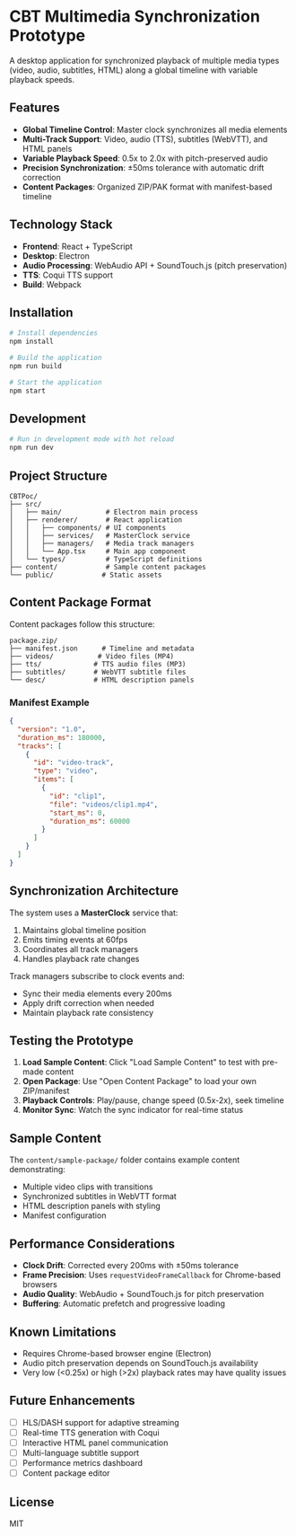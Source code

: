 # CBT Multimedia Synchronization Prototype

A desktop application for synchronized playback of multiple media types (video, audio, subtitles, HTML) along a global timeline with variable playback speeds.

## Features

- **Global Timeline Control**: Master clock synchronizes all media elements
- **Multi-Track Support**: Video, audio (TTS), subtitles (WebVTT), and HTML panels
- **Variable Playback Speed**: 0.5x to 2.0x with pitch-preserved audio
- **Precision Synchronization**: ±50ms tolerance with automatic drift correction
- **Content Packages**: Organized ZIP/PAK format with manifest-based timeline

## Technology Stack

- **Frontend**: React + TypeScript
- **Desktop**: Electron
- **Audio Processing**: WebAudio API + SoundTouch.js (pitch preservation)
- **TTS**: Coqui TTS support
- **Build**: Webpack

## Installation

```bash
# Install dependencies
npm install

# Build the application
npm run build

# Start the application
npm start
```

## Development

```bash
# Run in development mode with hot reload
npm run dev
```

## Project Structure

```
CBTPoc/
├── src/
│   ├── main/           # Electron main process
│   ├── renderer/       # React application
│   │   ├── components/ # UI components
│   │   ├── services/   # MasterClock service
│   │   ├── managers/   # Media track managers
│   │   └── App.tsx     # Main app component
│   └── types/          # TypeScript definitions
├── content/            # Sample content packages
└── public/            # Static assets
```

## Content Package Format

Content packages follow this structure:

```
package.zip/
├── manifest.json      # Timeline and metadata
├── videos/           # Video files (MP4)
├── tts/             # TTS audio files (MP3)
├── subtitles/       # WebVTT subtitle files
└── desc/            # HTML description panels
```

### Manifest Example

```json
{
  "version": "1.0",
  "duration_ms": 180000,
  "tracks": [
    {
      "id": "video-track",
      "type": "video",
      "items": [
        {
          "id": "clip1",
          "file": "videos/clip1.mp4",
          "start_ms": 0,
          "duration_ms": 60000
        }
      ]
    }
  ]
}
```

## Synchronization Architecture

The system uses a **MasterClock** service that:
1. Maintains global timeline position
2. Emits timing events at 60fps
3. Coordinates all track managers
4. Handles playback rate changes

Track managers subscribe to clock events and:
- Sync their media elements every 200ms
- Apply drift correction when needed
- Maintain playback rate consistency

## Testing the Prototype

1. **Load Sample Content**: Click "Load Sample Content" to test with pre-made content
2. **Open Package**: Use "Open Content Package" to load your own ZIP/manifest
3. **Playback Controls**: Play/pause, change speed (0.5x-2x), seek timeline
4. **Monitor Sync**: Watch the sync indicator for real-time status

## Sample Content

The `content/sample-package/` folder contains example content demonstrating:
- Multiple video clips with transitions
- Synchronized subtitles in WebVTT format
- HTML description panels with styling
- Manifest configuration

## Performance Considerations

- **Clock Drift**: Corrected every 200ms with ±50ms tolerance
- **Frame Precision**: Uses `requestVideoFrameCallback` for Chrome-based browsers
- **Audio Quality**: WebAudio + SoundTouch.js for pitch preservation
- **Buffering**: Automatic prefetch and progressive loading

## Known Limitations

- Requires Chrome-based browser engine (Electron)
- Audio pitch preservation depends on SoundTouch.js availability
- Very low (<0.25x) or high (>2x) playback rates may have quality issues

## Future Enhancements

- [ ] HLS/DASH support for adaptive streaming
- [ ] Real-time TTS generation with Coqui
- [ ] Interactive HTML panel communication
- [ ] Multi-language subtitle support
- [ ] Performance metrics dashboard
- [ ] Content package editor

## License

MIT